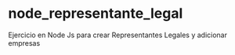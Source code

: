 # node_representante_legal
Ejercicio en Node Js para crear Representantes Legales y adicionar empresas
